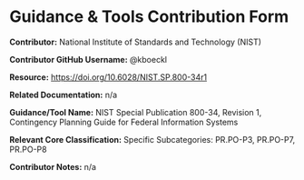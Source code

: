 # Guidance & Tools Contribution Form

**Contributor:** National Institute of Standards and Technology (NIST)

**Contributor GitHub Username:** @kboeckl

**Resource:** https://doi.org/10.6028/NIST.SP.800-34r1

**Related Documentation:** n/a

**Guidance/Tool Name:** NIST Special Publication 800-34, Revision 1, Contingency Planning Guide for Federal Information Systems

**Relevant Core Classification:** Specific Subcategories: PR.PO-P3, PR.PO-P7, PR.PO-P8

**Contributor Notes:** n/a
